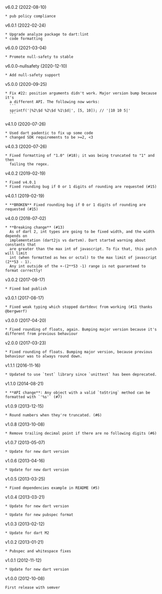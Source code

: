v6.0.2 (2022-08-10)

    * pub policy compliance

v6.0.1 (2022-02-24)

    * Upgrade analyze package to dart:lint
    * code formatting
    
v6.0.0 (2021-03-04)

    * Promote null-safety to stable

v6.0.0-nullsafety (2020-12-10)

    * Add null-safety support

v5.0.0 (2020-09-25)

    * Fix #22: position arguments didn't work. Major version bump because it's
      a different API. The following now works:
      ```
      sprintf('|%2\$d %2\$d %1\$d|', [5, 10]); // '|10 10 5|'
      ```


v4.1.0 (2020-07-26)

    * Used dart padentic to fix up some code
    * changed SDK requirements to be >=2, <3

v4.0.3 (2020-07-26)

    * Fixed formatting of "1.0" (#18); it was being truncated to "1" and then
      failing the regex.

v4.0.2 (2019-02-19)

    * Fixed v4.0.1
    * Fixed rounding bug if 0 or 1 digits of rounding are requested (#15)

v4.0.1 (2019-02-19)

    * **BROKEN** Fixed rounding bug if 0 or 1 digits of rounding are requested (#15)

v4.0.0 (2018-07-02)

    * **Breaking change** (#13)
      As of dart 2, int types are going to be fixed width, and the width depends on
      implementation (dart2js vs dartvm). Dart started warning about constants that
      are greater than the max int of javascript. To fix that, this patch will limit
      int (when formatted as hex or octal) to the max limit of javascript (2**53 - 1).
      Any int outside of the +-(2**53 -1) range is not guaranteed to format correctly!

v3.0.2 (2017-08-17)

    * Fixed bad publish

v3.0.1 (2017-08-17)

    * Fixed weak typing which stopped dartdevc from working (#11 thanks @bergwerf)

v3.0.0 (2017-04-20)

    * Fixed rounding of floats, again. Bumping major version because it's different from previous behaviour

v2.0.0 (2017-03-23)

    * Fixed rounding of floats. Bumping major version, because previous behaviour was to always round down.

v1.1.1 (2016-11-16)

    * Updated to use `test` library since `unittest` has been deprecated.

v1.1.0 (2014-08-21)

    * **API change**: Any object with a valid `toString` method can be formatted with `'%s'` (#7)

v1.0.9 (2013-12-15)

    * Round numbers when they're truncated. (#6)

v1.0.8 (2013-10-08)

    * Remove trailing decimal point if there are no following digits (#6)

v1.0.7 (2013-05-07)

    * Update for new dart version

v1.0.6 (2013-04-16)

    * Update for new dart version

v1.0.5 (2013-03-25)

    * Fixed dependencies example in README (#5)

v1.0.4 (2013-03-21)

    * Update for new dart version

    * Update for new pubspec format

v1.0.3 (2013-02-12)

    * Update for dart M2

v1.0.2 (2013-01-21)

    * Pubspec and whitespace fixes

v1.0.1 (2012-11-12)

    * Update for new dart version

v1.0.0 (2012-10-08)

    First release with semver
